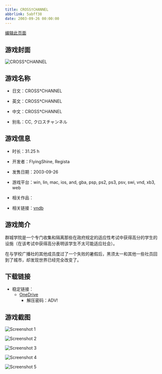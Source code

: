 ```yaml
---
title: CROSS†CHANNEL
abbrlink: 5abff38
date: 2003-09-26 00:00:00
---
```

[编辑此页面](https://github.com/ACG-3/ADV3-source/blob/main/source/_posts/games/CROSS%E2%80%A0CHANNEL.md)

## 游戏封面

![CROSS†CHANNEL](https://pan.timero.xyz/onedrive/img_lib_001/CROSS%E2%80%A0CHANNEL_cover.avif)


## 游戏名称

- 日文：CROSS†CHANNEL
- 英文：CROSS†CHANNEL
- 中文：CROSS†CHANNEL

- 别名：CC, クロスチャンネル


## 游戏信息

- 时长：31.25 h
- 开发者：FlyingShine, Regista
- 发售日期：2003-09-26
- 游戏平台：win, lin, mac, ios, and, gba, psp, ps2, ps3, psv, swi, vnd, xb3, web
- 相关作品：

- 相关链接：[vndb](https://vndb.org/v66)


## 游戏简介

群城学院是一个专门收集和隔离那些在政府规定的适应性考试中获得高分的学生的设施（在该考试中获得高分表明该学生不太可能适应社会）。

在与学校广播社的其他成员度过了一个失败的暑假后，黑须太一和其他一些社员回到了城市，却发现世界已经完全改变了。




## 下载链接

- 稳定链接：
    - [OneDrive](https://pan.timero.xyz/onedrive/adv_lib_001/CROSS%E2%80%A0CHANNEL)
        - 解压密码：ADV!



## 游戏截图


![Screenshot 1](https://pan.timero.xyz/onedrive/img_lib_001/CROSS%E2%80%A0CHANNEL_Screenshot_1.avif)

![Screenshot 2](https://pan.timero.xyz/onedrive/img_lib_001/CROSS%E2%80%A0CHANNEL_Screenshot_2.avif)

![Screenshot 3](https://pan.timero.xyz/onedrive/img_lib_001/CROSS%E2%80%A0CHANNEL_Screenshot_3.avif)

![Screenshot 4](https://pan.timero.xyz/onedrive/img_lib_001/CROSS%E2%80%A0CHANNEL_Screenshot_4.avif)

![Screenshot 5](https://pan.timero.xyz/onedrive/img_lib_001/CROSS%E2%80%A0CHANNEL_Screenshot_5.avif)

